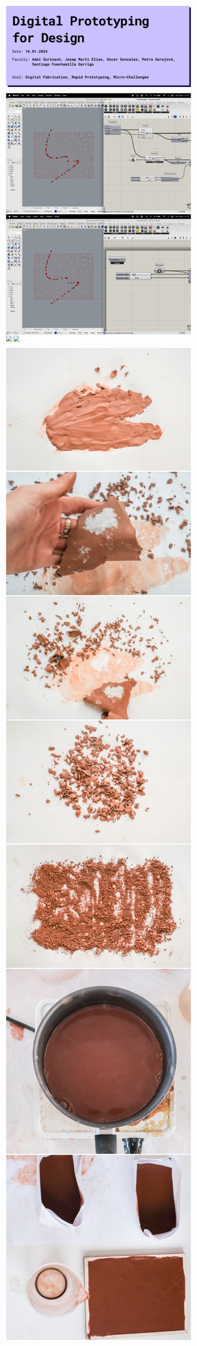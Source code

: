 ![Cover](../../../images/Bearbeitet/DigitalPrototypingForDesignCover.png)



<img src="../../../images/Bearbeitet/GH_lines.gif"></img>
<img src="../../../images/Bearbeitet/GH_size.gif"></img>
<img src="../../../images/Bearbeitet/Laser.gif"></img>
<img src="../../../images/Bearbeitet/Mold_Assembly.gif"></img>


![page header](../../../images/Bearbeitet/DSCF9993.jpg)
![page header](../../../images/Bearbeitet/DSCF9994.jpg)
![page header](../../../images/Bearbeitet/DSCF9996.jpg)
![page header](../../../images/Bearbeitet/DSCF9997.jpg)
![page header](../../../images/Bearbeitet/DSCF0004.jpg)
![page header](../../../images/Bearbeitet/DSCF0005.jpg)
![page header](../../../images/Bearbeitet/DSCF0009.jpg)
